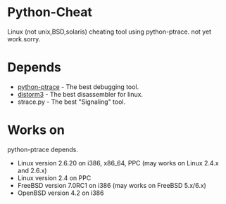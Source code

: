 Python-Cheat
===============
Linux (not unix,BSD,solaris) cheating tool using python-ptrace. 
not yet work.sorry.

Depends
===============
* [python-ptrace](https://pypi.python.org/pypi/python-ptrace "Ptrace library for python") - The best debugging tool.
* [distorm3](http://code.google.com/p/distorm/ "Distorm3 - DisAssembler") - The best disassembler for linux.
* strace.py - The best "Signaling" tool.

Works on
===============
python-ptrace depends.
* Linux version 2.6.20 on i386, x86\_64, PPC (may works on Linux 2.4.x and 2.6.x)
* Linux version 2.4 on PPC
* FreeBSD version 7.0RC1 on i386 (may works on FreeBSD 5.x/6.x)
* OpenBSD version 4.2 on i386
